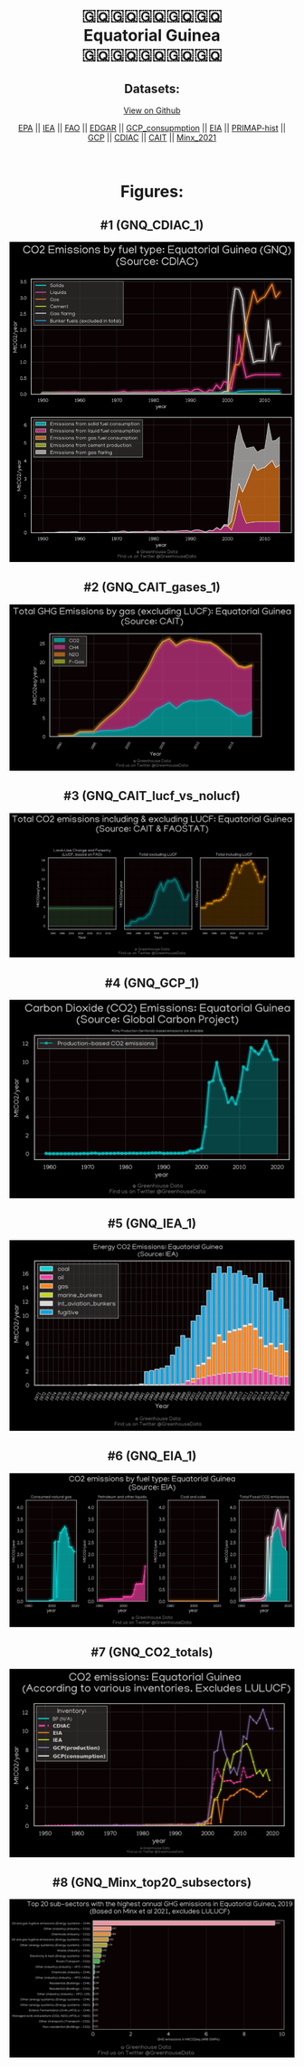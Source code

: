 
<center>
<h1 align="center">
🇬🇶🇬🇶🇬🇶🇬🇶🇬🇶
<br>
Equatorial Guinea
<br>
🇬🇶🇬🇶🇬🇶🇬🇶🇬🇶
</h1>
<h2>Datasets:</h2>
<p><a href="https://github.com/dquintani/GreenhouseData/tree/master/country_data/GNQ_Equatorial Guinea/data">View on Github</a>
<br></p><p><a href="data/GNQ_EPA.csv">EPA</a> || <a href="data/GNQ_IEA.csv">IEA</a> || <a href="data/GNQ_FAO.csv">FAO</a> || <a href="data/GNQ_EDGAR.csv">EDGAR</a> || <a href="data/GNQ_GCP_consupmption.csv">GCP_consupmption</a> || <a href="data/GNQ_EIA.csv">EIA</a> || <a href="data/GNQ_PRIMAP-hist.csv">PRIMAP-hist</a> || <a href="data/GNQ_GCP.csv">GCP</a> || <a href="data/GNQ_CDIAC.csv">CDIAC</a> || <a href="data/GNQ_CAIT.csv">CAIT</a> || <a href="data/GNQ_Minx_2021.csv">Minx_2021</a></p><p><br></p>
<h1>Figures:</h1><h2>#1 (GNQ_CDIAC_1)</h2>
<p><img alt="" src="figures/GNQ_CDIAC_1.png" /></p><h2>#2 (GNQ_CAIT_gases_1)</h2>
<p><img alt="" src="figures/GNQ_CAIT_gases_1.png" /></p><h2>#3 (GNQ_CAIT_lucf_vs_nolucf)</h2>
<p><img alt="" src="figures/GNQ_CAIT_lucf_vs_nolucf.png" /></p><h2>#4 (GNQ_GCP_1)</h2>
<p><img alt="" src="figures/GNQ_GCP_1.png" /></p><h2>#5 (GNQ_IEA_1)</h2>
<p><img alt="" src="figures/GNQ_IEA_1.png" /></p><h2>#6 (GNQ_EIA_1)</h2>
<p><img alt="" src="figures/GNQ_EIA_1.png" /></p><h2>#7 (GNQ_CO2_totals)</h2>
<p><img alt="" src="figures/GNQ_CO2_totals.png" /></p><h2>#8 (GNQ_Minx_top20_subsectors)</h2>
<p><img alt="" src="figures/GNQ_Minx_top20_subsectors.png" /></p>
